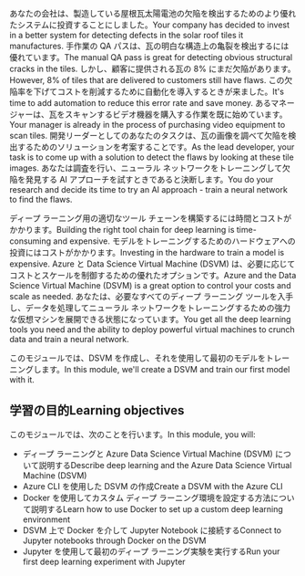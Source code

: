 <span data-ttu-id="d3923-101">あなたの会社は、製造している屋根瓦太陽電池の欠陥を検出するためのより優れたシステムに投資することにしました。</span><span class="sxs-lookup"><span data-stu-id="d3923-101">Your company has decided to invest in a better system for detecting defects in the solar roof tiles it manufactures.</span></span> <span data-ttu-id="d3923-102">手作業の QA パスは、瓦の明白な構造上の亀裂を検出するには優れています。</span><span class="sxs-lookup"><span data-stu-id="d3923-102">The manual QA pass is great for detecting obvious structural cracks in the tiles.</span></span> <span data-ttu-id="d3923-103">しかし、顧客に提供される瓦の 8% にまだ欠陥があります。</span><span class="sxs-lookup"><span data-stu-id="d3923-103">However, 8% of tiles that are delivered to customers still have flaws.</span></span> <span data-ttu-id="d3923-104">この欠陥率を下げてコストを削減するために自動化を導入するときが来ました。</span><span class="sxs-lookup"><span data-stu-id="d3923-104">It's time to add automation to reduce this error rate and save money.</span></span> <span data-ttu-id="d3923-105">あるマネージャーは、瓦をスキャンするビデオ機器を購入する作業を既に始めています。</span><span class="sxs-lookup"><span data-stu-id="d3923-105">Your manager is already in the process of purchasing video equipment to scan tiles.</span></span> <span data-ttu-id="d3923-106">開発リーダーとしてのあなたのタスクは、瓦の画像を調べて欠陥を検出するためのソリューションを考案することです。</span><span class="sxs-lookup"><span data-stu-id="d3923-106">As the lead developer, your task is to come up with a solution to detect the flaws by looking at these tile images.</span></span> <span data-ttu-id="d3923-107">あなたは調査を行い、ニューラル ネットワークをトレーニングして欠陥を発見する AI アプローチを試すときであると決断します。</span><span class="sxs-lookup"><span data-stu-id="d3923-107">You do your research and decide its time to try an AI approach - train a neural network to find the flaws.</span></span> 

<span data-ttu-id="d3923-108">ディープ ラーニング用の適切なツール チェーンを構築するには時間とコストがかかります。</span><span class="sxs-lookup"><span data-stu-id="d3923-108">Building the right tool chain for  deep learning is time-consuming and expensive.</span></span> <span data-ttu-id="d3923-109">モデルをトレーニングするためのハードウェアへの投資にはコストがかかります。</span><span class="sxs-lookup"><span data-stu-id="d3923-109">Investing in the hardware to train a model is expensive.</span></span> <span data-ttu-id="d3923-110">Azure と Data Science Virtual Machine (DSVM) は、必要に応じてコストとスケールを制御するための優れたオプションです。</span><span class="sxs-lookup"><span data-stu-id="d3923-110">Azure and the Data Science Virtual Machine (DSVM) is a great option to control your costs and scale as needed.</span></span> <span data-ttu-id="d3923-111">あなたは、必要なすべてのディープ ラーニング ツールを入手し、データを処理してニューラル ネットワークをトレーニングするための強力な仮想マシンを展開できる状態になっています。</span><span class="sxs-lookup"><span data-stu-id="d3923-111">You get all the deep learning tools you need and the ability to deploy powerful virtual machines to crunch data and train a neural network.</span></span>  

<span data-ttu-id="d3923-112">このモジュールでは、DSVM を作成し、それを使用して最初のモデルをトレーニングします。</span><span class="sxs-lookup"><span data-stu-id="d3923-112">In this module, we'll create a DSVM and train our first model with it.</span></span> 

## <a name="learning-objectives"></a><span data-ttu-id="d3923-113">学習の目的</span><span class="sxs-lookup"><span data-stu-id="d3923-113">Learning objectives</span></span>

<span data-ttu-id="d3923-114">このモジュールでは、次のことを行います。</span><span class="sxs-lookup"><span data-stu-id="d3923-114">In this module, you will:</span></span>

  - <span data-ttu-id="d3923-115">ディープ ラーニングと Azure Data Science Virtual Machine (DSVM) について説明する</span><span class="sxs-lookup"><span data-stu-id="d3923-115">Describe deep learning and the Azure Data Science Virtual Machine (DSVM)</span></span>
  - <span data-ttu-id="d3923-116">Azure CLI を使用した DSVM の作成</span><span class="sxs-lookup"><span data-stu-id="d3923-116">Create a DSVM with the Azure CLI</span></span>
  - <span data-ttu-id="d3923-117">Docker を使用してカスタム ディープ ラーニング環境を設定する方法について説明する</span><span class="sxs-lookup"><span data-stu-id="d3923-117">Learn how to use Docker to set up a custom deep learning environment</span></span>
  - <span data-ttu-id="d3923-118">DSVM 上で Docker を介して Jupyter Notebook に接続する</span><span class="sxs-lookup"><span data-stu-id="d3923-118">Connect to Jupyter notebooks through Docker on the DSVM</span></span>
  - <span data-ttu-id="d3923-119">Jupyter を使用して最初のディープ ラーニング実験を実行する</span><span class="sxs-lookup"><span data-stu-id="d3923-119">Run your first deep learning experiment with Jupyter</span></span>